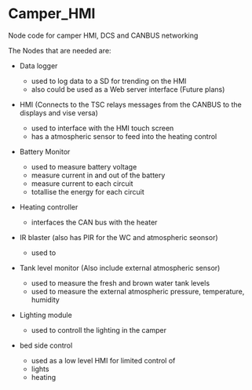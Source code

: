 # Camper_HMI
Node code for camper HMI, DCS and CANBUS networking

The Nodes that are needed are:

 - Data logger
    - used to log data to a SD for trending on the HMI
    * also could be used as a Web server interface (Future plans)  

- HMI (Connects to the TSC relays messages from the CANBUS to the displays and vise versa)
    - used to interface with the HMI touch screen
    - has a atmospheric sensor to feed into the heating control

- Battery Monitor
    - used to measure battery voltage
    - measure current in and out of the battery
    - measure current to each circuit
    - totallise the energy for each circuit

 - Heating controller
    - interfaces the CAN bus with the heater 
 
 - IR blaster (also has PIR for the WC and atmospheric seonsor)
    - used to 
 
 - Tank level monitor (Also include external atmospheric sensor)
     - used to measure the fresh and brown water tank levels
     - used to measure the external atmospheric pressure, temperature, humidity 
 
 - Lighting module
     - used to controll the lighting in the camper
 
  - bed side control
     - used as a low level HMI for limited control of
     - lights
     - heating 
